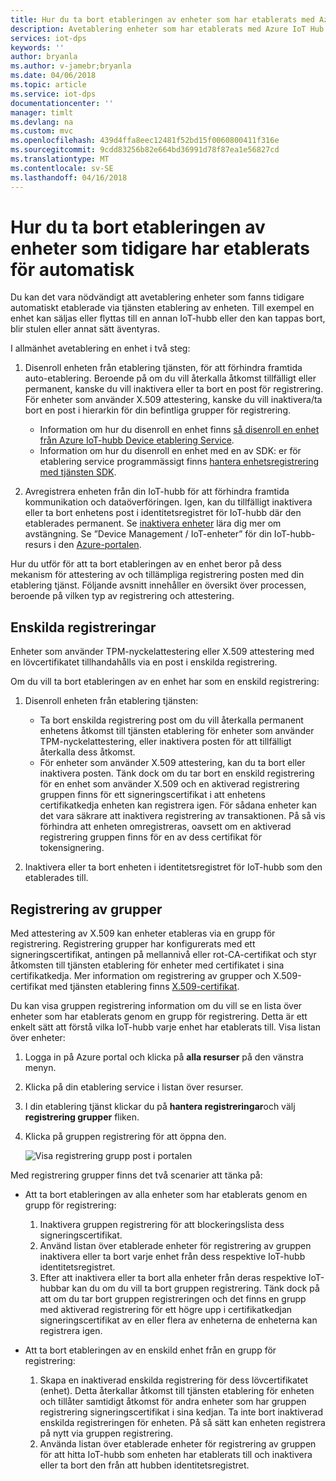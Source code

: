 ```yaml
---
title: Hur du ta bort etableringen av enheter som har etablerats med Azure IoT Hub-enhet etablering Service | Microsoft Docs
description: Avetablering enheter som har etablerats med Azure IoT Hub etablering av tjänst
services: iot-dps
keywords: ''
author: bryanla
ms.author: v-jamebr;bryanla
ms.date: 04/06/2018
ms.topic: article
ms.service: iot-dps
documentationcenter: ''
manager: timlt
ms.devlang: na
ms.custom: mvc
ms.openlocfilehash: 439d4ffa8eec12481f52bd15f0060800411f316e
ms.sourcegitcommit: 9cdd83256b82e664bd36991d78f87ea1e56827cd
ms.translationtype: MT
ms.contentlocale: sv-SE
ms.lasthandoff: 04/16/2018
---
```

# <a name="how-to-deprovision-devices-that-were-previously-auto-provisioned"></a>Hur du ta bort etableringen av enheter som tidigare har etablerats för automatisk 

Du kan det vara nödvändigt att avetablering enheter som fanns tidigare automatiskt etablerade via tjänsten etablering av enheten. Till exempel en enhet kan säljas eller flyttas till en annan IoT-hubb eller den kan tappas bort, blir stulen eller annat sätt äventyras. 

I allmänhet avetablering en enhet i två steg:

1. Disenroll enheten från etablering tjänsten, för att förhindra framtida auto-etablering. Beroende på om du vill återkalla åtkomst tillfälligt eller permanent, kanske du vill inaktivera eller ta bort en post för registrering. För enheter som använder X.509 attestering, kanske du vill inaktivera/ta bort en post i hierarkin för din befintliga grupper för registrering.  
 
   - Information om hur du disenroll en enhet finns [så disenroll en enhet från Azure IoT-hubb Device etablering Service](how-to-revoke-device-access-portal.md).
   - Information om hur du disenroll en enhet med en av SDK: er för etablering service programmässigt finns [hantera enhetsregistrering med tjänsten SDK](how-to-manage-enrollments-sdks.md).

2. Avregistrera enheten från din IoT-hubb för att förhindra framtida kommunikation och dataöverföringen. Igen, kan du tillfälligt inaktivera eller ta bort enhetens post i identitetsregistret för IoT-hubb där den etablerades permanent. Se [inaktivera enheter](/azure/iot-hub/iot-hub-devguide-identity-registry.md#disable-devices) lära dig mer om avstängning. Se ”Device Management / IoT-enheter” för din IoT-hubb-resurs i den [Azure-portalen](https://portal.azure.com).

Hur du utför för att ta bort etableringen av en enhet beror på dess mekanism för attestering av och tillämpliga registrering posten med din etablering tjänst. Följande avsnitt innehåller en översikt över processen, beroende på vilken typ av registrering och attestering.

## <a name="individual-enrollments"></a>Enskilda registreringar
Enheter som använder TPM-nyckelattestering eller X.509 attestering med en lövcertifikatet tillhandahålls via en post i enskilda registrering. 

Om du vill ta bort etableringen av en enhet har som en enskild registrering: 

1. Disenroll enheten från etablering tjänsten:

   - Ta bort enskilda registrering post om du vill återkalla permanent enhetens åtkomst till tjänsten etablering för enheter som använder TPM-nyckelattestering, eller inaktivera posten för att tillfälligt återkalla dess åtkomst. 
   - För enheter som använder X.509 attestering, kan du ta bort eller inaktivera posten. Tänk dock om du tar bort en enskild registrering för en enhet som använder X.509 och en aktiverad registrering gruppen finns för ett signeringscertifikat i att enhetens certifikatkedja enheten kan registrera igen. För sådana enheter kan det vara säkrare att inaktivera registrering av transaktionen. På så vis förhindra att enheten omregistreras, oavsett om en aktiverad registrering gruppen finns för en av dess certifikat för tokensignering.

2. Inaktivera eller ta bort enheten i identitetsregistret för IoT-hubb som den etablerades till. 


## <a name="enrollment-groups"></a>Registrering av grupper
Med attestering av X.509 kan enheter etableras via en grupp för registrering. Registrering grupper har konfigurerats med ett signeringscertifikat, antingen på mellannivå eller rot-CA-certifikat och styr åtkomsten till tjänsten etablering för enheter med certifikatet i sina certifikatkedja. Mer information om registrering av grupper och X.509-certifikat med tjänsten etablering finns [X.509-certifikat](concepts-security.md#x509-certificates). 

Du kan visa gruppen registrering information om du vill se en lista över enheter som har etablerats genom en grupp för registrering. Detta är ett enkelt sätt att förstå vilka IoT-hubb varje enhet har etablerats till. Visa listan över enheter: 

1. Logga in på Azure portal och klicka på **alla resurser** på den vänstra menyn.
2. Klicka på din etablering service i listan över resurser.
3. I din etablering tjänst klickar du på **hantera registreringar**och välj **registrering grupper** fliken.
4. Klicka på gruppen registrering för att öppna den.

   ![Visa registrering grupp post i portalen](./media/how-to-unprovision-devices/view-enrollment-group.png)

Med registrering grupper finns det två scenarier att tänka på:

- Att ta bort etableringen av alla enheter som har etablerats genom en grupp för registrering:
  1. Inaktivera gruppen registrering för att blockeringslista dess signeringscertifikat. 
  2. Använd listan över etablerade enheter för registrering av gruppen inaktivera eller ta bort varje enhet från dess respektive IoT-hubb identitetsregistret. 
  3. Efter att inaktivera eller ta bort alla enheter från deras respektive IoT-hubbar kan du om du vill ta bort gruppen registrering. Tänk dock på att om du tar bort gruppen registreringen och det finns en grupp med aktiverad registrering för ett högre upp i certifikatkedjan signeringscertifikat av en eller flera av enheterna de enheterna kan registrera igen. 

- Att ta bort etableringen av en enskild enhet från en grupp för registrering:
  1. Skapa en inaktiverad enskilda registrering för dess lövcertifikatet (enhet). Detta återkallar åtkomst till tjänsten etablering för enheten och tillåter samtidigt åtkomst för andra enheter som har gruppen registrering signeringscertifikat i sina kedjan. Ta inte bort inaktiverad enskilda registreringen för enheten. På så sätt kan enheten registrera på nytt via gruppen registrering. 
  2. Använda listan över etablerade enheter för registrering av gruppen för att hitta IoT-hubb som enheten har etablerats till och inaktivera eller ta bort den från att hubben identitetsregistret. 
  
  










